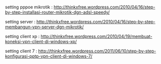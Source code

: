 setting pppoe mikrotik : http://thinkxfree.wordpress.com/2010/04/16/step-by-step-installasi-router-mikrotik-dgn-adsl-speedy/

setting server : http://thinkxfree.wordpress.com/2010/04/16/step-by-step-membangun-vpn-server-dgn-mikrotik/

setting client xp : http://thinkxfree.wordpress.com/2010/04/19/membuat-koneksi-vpn-client-di-windows-xp/

setting client 7 : http://thinkxfree.wordpress.com/2011/06/10/step-by-step-konfigurasi-pptp-vpn-client-di-windows-7/